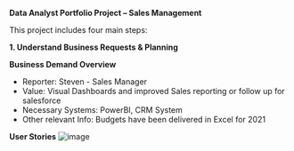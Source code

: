 **Data Analyst Portfolio Project – Sales Management**

This project includes four main steps:

**1. Understand Business Requests & Planning**

**Business Demand Overview**
- Reporter: Steven - Sales Manager 
- Value: Visual Dashboards and improved Sales reporting or follow up for salesforce
- Necessary Systems: PowerBI, CRM System
- Other relevant Info: Budgets have been delivered in Excel for 2021

**User Stories**
![image](https://github.com/anhphi02/SQLPowerBI_SalesOverview/assets/133608327/4aa6fa54-eff9-420d-b874-ecd110f75597)
